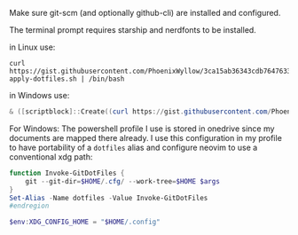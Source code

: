 Make sure git-scm (and optionally github-cli) are installed and configured.

The terminal prompt requires starship and nerdfonts to be installed.

in Linux use:
```shell
curl https://gist.githubusercontent.com/PhoenixWyllow/3ca15ab36343cdb7647633b9538bfdb0/raw/linux-apply-dotfiles.sh | /bin/bash
```

in Windows use:
```powershell
& ([scriptblock]::Create((curl https://gist.githubusercontent.com/PhoenixWyllow/f9f3950ec3bb4ef11e229d6761c77c5e/raw/win-apply-dotfiles.ps1).Content))
```

For Windows: The powershell profile I use is stored in onedrive since my documents are mapped there already.
I use this configuration in my profile to have portability of a `dotfiles` alias and configure neovim to use a conventional xdg path:

```powershell
function Invoke-GitDotFiles {
    git --git-dir=$HOME/.cfg/ --work-tree=$HOME $args
}
Set-Alias -Name dotfiles -Value Invoke-GitDotFiles
#endregion

$env:XDG_CONFIG_HOME = "$HOME/.config"
```
